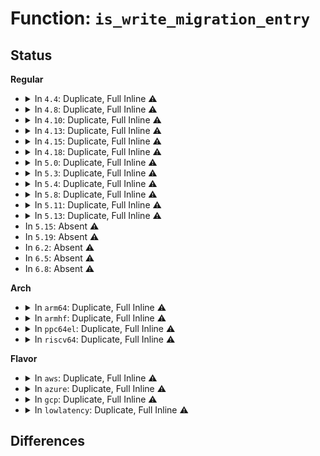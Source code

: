 # Function: <code>is_write_migration_entry</code>

## Status
<b>Regular</b>
<ul>
<li>
<details>
<summary>In <code>4.4</code>: Duplicate, Full Inline ⚠️</summary>

**Collision:** Static Duplication

**Inline:** Full

**Transformation:** False

**Instances:**

```
In mm/memory.c (0)
Location: include/linux/swapops.h:117
Inline: True
```
```
In mm/mprotect.c (0)
Location: include/linux/swapops.h:117
Inline: True
```
```
In mm/hugetlb.c (0)
Location: include/linux/swapops.h:117
Inline: True
```
```
In mm/migrate.c (0)
Location: include/linux/swapops.h:117
Inline: True
```
</details>
</li>
<li>
<details>
<summary>In <code>4.8</code>: Duplicate, Full Inline ⚠️</summary>

**Collision:** Static Duplication

**Inline:** Full

**Transformation:** False

**Instances:**

```
In mm/memory.c (0)
Location: include/linux/swapops.h:117
Inline: True
```
```
In mm/mprotect.c (ffffffff811e4c5a)
Location: include/linux/swapops.h:117
Inline: True
Inline callers:
  - mm/mprotect.c:change_protection_range
```
```
In mm/hugetlb.c (ffffffff811fc62f)
Location: include/linux/swapops.h:117
Inline: True
Inline callers:
  - mm/hugetlb.c:hugetlb_change_protection
  - mm/hugetlb.c:copy_hugetlb_page_range
```
```
In mm/migrate.c (0)
Location: include/linux/swapops.h:117
Inline: True
```
</details>
</li>
<li>
<details>
<summary>In <code>4.10</code>: Duplicate, Full Inline ⚠️</summary>

**Collision:** Static Duplication

**Inline:** Full

**Transformation:** False

**Instances:**

```
In mm/memory.c (0)
Location: include/linux/swapops.h:117
Inline: True
```
```
In mm/mprotect.c (ffffffff811f4c81)
Location: include/linux/swapops.h:117
Inline: True
Inline callers:
  - mm/mprotect.c:change_protection_range
```
```
In mm/hugetlb.c (ffffffff8120d11b)
Location: include/linux/swapops.h:117
Inline: True
Inline callers:
  - mm/hugetlb.c:hugetlb_change_protection
  - mm/hugetlb.c:copy_hugetlb_page_range
```
```
In mm/migrate.c (0)
Location: include/linux/swapops.h:117
Inline: True
```
</details>
</li>
<li>
<details>
<summary>In <code>4.13</code>: Duplicate, Full Inline ⚠️</summary>

**Collision:** Static Duplication

**Inline:** Full

**Transformation:** False

**Instances:**

```
In mm/memory.c (0)
Location: include/linux/swapops.h:117
Inline: True
```
```
In mm/mprotect.c (ffffffff811ffbcf)
Location: include/linux/swapops.h:117
Inline: True
Inline callers:
  - mm/mprotect.c:change_protection_range
```
```
In mm/hugetlb.c (ffffffff81218f79)
Location: include/linux/swapops.h:117
Inline: True
Inline callers:
  - mm/hugetlb.c:hugetlb_change_protection
  - mm/hugetlb.c:copy_hugetlb_page_range
```
```
In mm/migrate.c (ffffffff8122df83)
Location: include/linux/swapops.h:117
Inline: True
Inline callers:
  - mm/migrate.c:remove_migration_pte
```
</details>
</li>
<li>
<details>
<summary>In <code>4.15</code>: Duplicate, Full Inline ⚠️</summary>

**Collision:** Static Duplication

**Inline:** Full

**Transformation:** False

**Instances:**

```
In mm/memory.c (0)
Location: include/linux/swapops.h:197
Inline: True
```
```
In mm/mprotect.c (ffffffff81218272)
Location: include/linux/swapops.h:197
Inline: True
Inline callers:
  - mm/mprotect.c:change_protection_range
```
```
In mm/hugetlb.c (ffffffff81233f2a)
Location: include/linux/swapops.h:197
Inline: True
Inline callers:
  - mm/hugetlb.c:hugetlb_change_protection
  - mm/hugetlb.c:copy_hugetlb_page_range
```
```
In mm/migrate.c (ffffffff81249cc3)
Location: include/linux/swapops.h:197
Inline: True
Inline callers:
  - mm/migrate.c:remove_migration_pte
```
```
In mm/huge_memory.c (ffffffff81255c91)
Location: include/linux/swapops.h:197
Inline: True
Inline callers:
  - mm/huge_memory.c:remove_migration_pmd
  - mm/huge_memory.c:change_huge_pmd
  - mm/huge_memory.c:copy_huge_pmd
```
</details>
</li>
<li>
<details>
<summary>In <code>4.18</code>: Duplicate, Full Inline ⚠️</summary>

**Collision:** Static Duplication

**Inline:** Full

**Transformation:** False

**Instances:**

```
In mm/memory.c (0)
Location: include/linux/swapops.h:197
Inline: True
```
```
In mm/mprotect.c (ffffffff8123939a)
Location: include/linux/swapops.h:197
Inline: True
Inline callers:
  - mm/mprotect.c:change_pte_range
```
```
In mm/hugetlb.c (ffffffff81256f18)
Location: include/linux/swapops.h:197
Inline: True
Inline callers:
  - mm/hugetlb.c:hugetlb_change_protection
  - mm/hugetlb.c:copy_hugetlb_page_range
```
```
In mm/migrate.c (ffffffff8126d4fc)
Location: include/linux/swapops.h:197
Inline: True
Inline callers:
  - mm/migrate.c:remove_migration_pte
```
```
In mm/huge_memory.c (ffffffff81279b3a)
Location: include/linux/swapops.h:197
Inline: True
Inline callers:
  - mm/huge_memory.c:remove_migration_pmd
  - mm/huge_memory.c:change_huge_pmd
  - mm/huge_memory.c:copy_huge_pmd
```
</details>
</li>
<li>
<details>
<summary>In <code>5.0</code>: Duplicate, Full Inline ⚠️</summary>

**Collision:** Static Duplication

**Inline:** Full

**Transformation:** False

**Instances:**

```
In mm/memory.c (0)
Location: include/linux/swapops.h:193
Inline: True
```
```
In mm/mprotect.c (ffffffff8124db04)
Location: include/linux/swapops.h:193
Inline: True
Inline callers:
  - mm/mprotect.c:change_protection_range
```
```
In mm/hugetlb.c (ffffffff8126b58e)
Location: include/linux/swapops.h:193
Inline: True
Inline callers:
  - mm/hugetlb.c:hugetlb_change_protection
  - mm/hugetlb.c:copy_hugetlb_page_range
```
```
In mm/migrate.c (ffffffff81281bec)
Location: include/linux/swapops.h:193
Inline: True
Inline callers:
  - mm/migrate.c:remove_migration_pte
```
```
In mm/huge_memory.c (ffffffff8128e117)
Location: include/linux/swapops.h:193
Inline: True
Inline callers:
  - mm/huge_memory.c:remove_migration_pmd
  - mm/huge_memory.c:__split_huge_pmd_locked
  - mm/huge_memory.c:change_huge_pmd
  - mm/huge_memory.c:copy_huge_pmd
```
</details>
</li>
<li>
<details>
<summary>In <code>5.3</code>: Duplicate, Full Inline ⚠️</summary>

**Collision:** Static Duplication

**Inline:** Full

**Transformation:** False

**Instances:**

```
In mm/memory.c (0)
Location: include/linux/swapops.h:178
Inline: True
```
```
In mm/mprotect.c (ffffffff8125f93a)
Location: include/linux/swapops.h:178
Inline: True
Inline callers:
  - mm/mprotect.c:change_pte_range
```
```
In mm/hugetlb.c (ffffffff8128684d)
Location: include/linux/swapops.h:178
Inline: True
Inline callers:
  - mm/hugetlb.c:hugetlb_change_protection
  - mm/hugetlb.c:copy_hugetlb_page_range
```
```
In mm/migrate.c (ffffffff8129dcf8)
Location: include/linux/swapops.h:178
Inline: True
Inline callers:
  - mm/migrate.c:remove_migration_pte
```
```
In mm/huge_memory.c (ffffffff812a8a99)
Location: include/linux/swapops.h:178
Inline: True
Inline callers:
  - mm/huge_memory.c:remove_migration_pmd
  - mm/huge_memory.c:__split_huge_pmd_locked
  - mm/huge_memory.c:change_huge_pmd
  - mm/huge_memory.c:copy_huge_pmd
```
</details>
</li>
<li>
<details>
<summary>In <code>5.4</code>: Duplicate, Full Inline ⚠️</summary>

**Collision:** Static Duplication

**Inline:** Full

**Transformation:** False

**Instances:**

```
In mm/memory.c (0)
Location: include/linux/swapops.h:178
Inline: True
```
```
In mm/mprotect.c (ffffffff8126e14a)
Location: include/linux/swapops.h:178
Inline: True
Inline callers:
  - mm/mprotect.c:change_pte_range
```
```
In mm/hugetlb.c (ffffffff8129643c)
Location: include/linux/swapops.h:178
Inline: True
Inline callers:
  - mm/hugetlb.c:hugetlb_change_protection
  - mm/hugetlb.c:copy_hugetlb_page_range
```
```
In mm/migrate.c (ffffffff812ad5a8)
Location: include/linux/swapops.h:178
Inline: True
Inline callers:
  - mm/migrate.c:remove_migration_pte
```
```
In mm/huge_memory.c (ffffffff812ba019)
Location: include/linux/swapops.h:178
Inline: True
Inline callers:
  - mm/huge_memory.c:remove_migration_pmd
  - mm/huge_memory.c:__split_huge_pmd_locked
  - mm/huge_memory.c:change_huge_pmd
  - mm/huge_memory.c:copy_huge_pmd
```
</details>
</li>
<li>
<details>
<summary>In <code>5.8</code>: Duplicate, Full Inline ⚠️</summary>

**Collision:** Static Duplication

**Inline:** Full

**Transformation:** False

**Instances:**

```
In mm/memory.c (0)
Location: include/linux/swapops.h:180
Inline: True
```
```
In mm/mprotect.c (ffffffff8129e78e)
Location: include/linux/swapops.h:180
Inline: True
Inline callers:
  - mm/mprotect.c:change_pte_range
```
```
In mm/hugetlb.c (ffffffff812c99df)
Location: include/linux/swapops.h:180
Inline: True
Inline callers:
  - mm/hugetlb.c:hugetlb_change_protection
  - mm/hugetlb.c:copy_hugetlb_page_range
```
```
In mm/migrate.c (ffffffff812e2931)
Location: include/linux/swapops.h:180
Inline: True
Inline callers:
  - mm/migrate.c:remove_migration_pte
```
```
In mm/huge_memory.c (ffffffff812eebf7)
Location: include/linux/swapops.h:180
Inline: True
Inline callers:
  - mm/huge_memory.c:remove_migration_pmd
  - mm/huge_memory.c:__split_huge_pmd_locked
  - mm/huge_memory.c:change_huge_pmd
  - mm/huge_memory.c:copy_huge_pmd
```
</details>
</li>
<li>
<details>
<summary>In <code>5.11</code>: Duplicate, Full Inline ⚠️</summary>

**Collision:** Static Duplication

**Inline:** Full

**Transformation:** False

**Instances:**

```
In mm/memory.c (0)
Location: include/linux/swapops.h:180
Inline: True
```
```
In mm/mprotect.c (ffffffff812a9b4b)
Location: include/linux/swapops.h:180
Inline: True
Inline callers:
  - mm/mprotect.c:change_pte_range
```
```
In mm/hugetlb.c (ffffffff812d53e0)
Location: include/linux/swapops.h:180
Inline: True
Inline callers:
  - mm/hugetlb.c:hugetlb_change_protection
  - mm/hugetlb.c:copy_hugetlb_page_range
```
```
In mm/migrate.c (ffffffff812edd63)
Location: include/linux/swapops.h:180
Inline: True
Inline callers:
  - mm/migrate.c:remove_migration_pte
```
```
In mm/huge_memory.c (ffffffff812fa257)
Location: include/linux/swapops.h:180
Inline: True
Inline callers:
  - mm/huge_memory.c:remove_migration_pmd
  - mm/huge_memory.c:__split_huge_pmd_locked
  - mm/huge_memory.c:change_huge_pmd
  - mm/huge_memory.c:copy_huge_pmd
```
</details>
</li>
<li>
<details>
<summary>In <code>5.13</code>: Duplicate, Full Inline ⚠️</summary>

**Collision:** Static Duplication

**Inline:** Full

**Transformation:** False

**Instances:**

```
In mm/memory.c (0)
Location: include/linux/swapops.h:187
Inline: True
```
```
In mm/mprotect.c (ffffffff812aefd6)
Location: include/linux/swapops.h:187
Inline: True
Inline callers:
  - mm/mprotect.c:change_pte_range
```
```
In mm/hugetlb.c (ffffffff812dc3b2)
Location: include/linux/swapops.h:187
Inline: True
Inline callers:
  - mm/hugetlb.c:hugetlb_change_protection
  - mm/hugetlb.c:copy_hugetlb_page_range
```
```
In mm/migrate.c (ffffffff812f3f12)
Location: include/linux/swapops.h:187
Inline: True
Inline callers:
  - mm/migrate.c:remove_migration_pte
```
```
In mm/huge_memory.c (ffffffff81301022)
Location: include/linux/swapops.h:187
Inline: True
Inline callers:
  - mm/huge_memory.c:remove_migration_pmd
  - mm/huge_memory.c:__split_huge_pmd_locked
  - mm/huge_memory.c:change_huge_pmd
  - mm/huge_memory.c:copy_huge_pmd
```
</details>
</li>
<li>
In <code>5.15</code>: Absent ⚠️
</li>
<li>
In <code>5.19</code>: Absent ⚠️
</li>
<li>
In <code>6.2</code>: Absent ⚠️
</li>
<li>
In <code>6.5</code>: Absent ⚠️
</li>
<li>
In <code>6.8</code>: Absent ⚠️
</li>
</ul>
<b>Arch</b>
<ul>
<li>
<details>
<summary>In <code>arm64</code>: Duplicate, Full Inline ⚠️</summary>

**Collision:** Static Duplication

**Inline:** Full

**Transformation:** False

**Instances:**

```
In mm/memory.c (0)
Location: include/linux/swapops.h:178
Inline: True
```
```
In mm/mprotect.c (ffff800010305424)
Location: include/linux/swapops.h:178
Inline: True
Inline callers:
  - mm/mprotect.c:change_protection_range
```
```
In mm/hugetlb.c (0)
Location: include/linux/swapops.h:178
Inline: True
```
```
In mm/migrate.c (ffff80001034efcc)
Location: include/linux/swapops.h:178
Inline: True
Inline callers:
  - mm/migrate.c:remove_migration_pte
```
```
In mm/huge_memory.c (0)
Location: include/linux/swapops.h:178
Inline: True
```
</details>
</li>
<li>
<details>
<summary>In <code>armhf</code>: Duplicate, Full Inline ⚠️</summary>

**Collision:** Static Duplication

**Inline:** Full

**Transformation:** False

**Instances:**

```
In mm/memory.c (0)
Location: include/linux/swapops.h:178
Inline: True
```
```
In mm/mprotect.c (c0523420)
Location: include/linux/swapops.h:178
Inline: True
Inline callers:
  - mm/mprotect.c:change_protection_range
```
```
In mm/migrate.c (c0551734)
Location: include/linux/swapops.h:178
Inline: True
Inline callers:
  - mm/migrate.c:remove_migration_pte
```
</details>
</li>
<li>
<details>
<summary>In <code>ppc64el</code>: Duplicate, Full Inline ⚠️</summary>

**Collision:** Static Duplication

**Inline:** Full

**Transformation:** False

**Instances:**

```
In mm/memory.c (0)
Location: include/linux/swapops.h:178
Inline: True
```
```
In mm/mprotect.c (c0000000003d26a4)
Location: include/linux/swapops.h:178
Inline: True
Inline callers:
  - mm/mprotect.c:change_protection_range
```
```
In mm/hugetlb.c (c00000000040fe70)
Location: include/linux/swapops.h:178
Inline: True
Inline callers:
  - mm/hugetlb.c:hugetlb_change_protection
  - mm/hugetlb.c:copy_hugetlb_page_range
```
```
In mm/migrate.c (c0000000004314e8)
Location: include/linux/swapops.h:178
Inline: True
Inline callers:
  - mm/migrate.c:remove_migration_pte
```
```
In mm/huge_memory.c (c00000000044443c)
Location: include/linux/swapops.h:178
Inline: True
Inline callers:
  - mm/huge_memory.c:remove_migration_pmd
  - mm/huge_memory.c:__split_huge_pmd_locked
  - mm/huge_memory.c:change_huge_pmd
  - mm/huge_memory.c:copy_huge_pmd
```
</details>
</li>
<li>
<details>
<summary>In <code>riscv64</code>: Duplicate, Full Inline ⚠️</summary>

**Collision:** Static Duplication

**Inline:** Full

**Transformation:** False

**Instances:**

```
In mm/memory.c (0)
Location: include/linux/swapops.h:178
Inline: True
```
```
In mm/mprotect.c (ffffffe000211264)
Location: include/linux/swapops.h:178
Inline: True
Inline callers:
  - mm/mprotect.c:change_protection_range
```
```
In mm/hugetlb.c (0)
Location: include/linux/swapops.h:178
Inline: True
```
```
In mm/migrate.c (ffffffe00023e29c)
Location: include/linux/swapops.h:178
Inline: True
Inline callers:
  - mm/migrate.c:remove_migration_pte
```
</details>
</li>
</ul>
<b>Flavor</b>
<ul>
<li>
<details>
<summary>In <code>aws</code>: Duplicate, Full Inline ⚠️</summary>

**Collision:** Static Duplication

**Inline:** Full

**Transformation:** False

**Instances:**

```
In mm/memory.c (0)
Location: include/linux/swapops.h:178
Inline: True
```
```
In mm/mprotect.c (ffffffff8126679a)
Location: include/linux/swapops.h:178
Inline: True
Inline callers:
  - mm/mprotect.c:change_pte_range
```
```
In mm/hugetlb.c (ffffffff8128ea1c)
Location: include/linux/swapops.h:178
Inline: True
Inline callers:
  - mm/hugetlb.c:hugetlb_change_protection
  - mm/hugetlb.c:copy_hugetlb_page_range
```
```
In mm/migrate.c (ffffffff812a5b88)
Location: include/linux/swapops.h:178
Inline: True
Inline callers:
  - mm/migrate.c:remove_migration_pte
```
```
In mm/huge_memory.c (ffffffff812b25f9)
Location: include/linux/swapops.h:178
Inline: True
Inline callers:
  - mm/huge_memory.c:remove_migration_pmd
  - mm/huge_memory.c:__split_huge_pmd_locked
  - mm/huge_memory.c:change_huge_pmd
  - mm/huge_memory.c:copy_huge_pmd
```
</details>
</li>
<li>
<details>
<summary>In <code>azure</code>: Duplicate, Full Inline ⚠️</summary>

**Collision:** Static Duplication

**Inline:** Full

**Transformation:** False

**Instances:**

```
In mm/memory.c (0)
Location: include/linux/swapops.h:178
Inline: True
```
```
In mm/mprotect.c (ffffffff81258e4c)
Location: include/linux/swapops.h:178
Inline: True
Inline callers:
  - mm/mprotect.c:change_protection_range
```
```
In mm/hugetlb.c (ffffffff812807cf)
Location: include/linux/swapops.h:178
Inline: True
Inline callers:
  - mm/hugetlb.c:hugetlb_change_protection
  - mm/hugetlb.c:copy_hugetlb_page_range
```
```
In mm/migrate.c (ffffffff81297664)
Location: include/linux/swapops.h:178
Inline: True
Inline callers:
  - mm/migrate.c:remove_migration_pte
```
```
In mm/huge_memory.c (ffffffff812a3984)
Location: include/linux/swapops.h:178
Inline: True
Inline callers:
  - mm/huge_memory.c:remove_migration_pmd
  - mm/huge_memory.c:__split_huge_pmd_locked
  - mm/huge_memory.c:change_huge_pmd
  - mm/huge_memory.c:copy_huge_pmd
```
</details>
</li>
<li>
<details>
<summary>In <code>gcp</code>: Duplicate, Full Inline ⚠️</summary>

**Collision:** Static Duplication

**Inline:** Full

**Transformation:** False

**Instances:**

```
In mm/memory.c (0)
Location: include/linux/swapops.h:178
Inline: True
```
```
In mm/mprotect.c (ffffffff8126453a)
Location: include/linux/swapops.h:178
Inline: True
Inline callers:
  - mm/mprotect.c:change_pte_range
```
```
In mm/hugetlb.c (ffffffff8128c82c)
Location: include/linux/swapops.h:178
Inline: True
Inline callers:
  - mm/hugetlb.c:hugetlb_change_protection
  - mm/hugetlb.c:copy_hugetlb_page_range
```
```
In mm/migrate.c (ffffffff812a3998)
Location: include/linux/swapops.h:178
Inline: True
Inline callers:
  - mm/migrate.c:remove_migration_pte
```
```
In mm/huge_memory.c (ffffffff812b0409)
Location: include/linux/swapops.h:178
Inline: True
Inline callers:
  - mm/huge_memory.c:remove_migration_pmd
  - mm/huge_memory.c:__split_huge_pmd_locked
  - mm/huge_memory.c:change_huge_pmd
  - mm/huge_memory.c:copy_huge_pmd
```
</details>
</li>
<li>
<details>
<summary>In <code>lowlatency</code>: Duplicate, Full Inline ⚠️</summary>

**Collision:** Static Duplication

**Inline:** Full

**Transformation:** False

**Instances:**

```
In mm/memory.c (0)
Location: include/linux/swapops.h:178
Inline: True
```
```
In mm/mprotect.c (ffffffff81273ef8)
Location: include/linux/swapops.h:178
Inline: True
Inline callers:
  - mm/mprotect.c:change_pte_range
```
```
In mm/hugetlb.c (ffffffff8129c60a)
Location: include/linux/swapops.h:178
Inline: True
Inline callers:
  - mm/hugetlb.c:hugetlb_change_protection
  - mm/hugetlb.c:copy_hugetlb_page_range
```
```
In mm/migrate.c (ffffffff812b41a8)
Location: include/linux/swapops.h:178
Inline: True
Inline callers:
  - mm/migrate.c:remove_migration_pte
```
```
In mm/huge_memory.c (ffffffff812c0749)
Location: include/linux/swapops.h:178
Inline: True
Inline callers:
  - mm/huge_memory.c:remove_migration_pmd
  - mm/huge_memory.c:__split_huge_pmd_locked
  - mm/huge_memory.c:change_huge_pmd
  - mm/huge_memory.c:copy_huge_pmd
```
</details>
</li>
</ul>

## Differences
